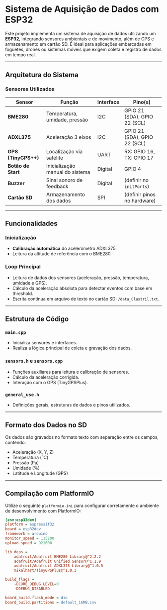 # Sistema de Aquisição de Dados com ESP32

Este projeto implementa um sistema de aquisição de dados utilizando um **ESP32**, integrando sensores ambientais e de movimento, além de GPS e armazenamento em cartão SD. É ideal para aplicações embarcadas em foguetes, drones ou sistemas móveis que exigem coleta e registro de dados em tempo real.

---

## Arquitetura do Sistema

### Sensores Utilizados

| Sensor         | Função                            | Interface | Pino(s)         |
|----------------|------------------------------------|-----------|-----------------|
| **BME280**     | Temperatura, umidade, pressão     | I2C       | GPIO 21 (SDA), GPIO 22 (SCL) |
| **ADXL375**    | Aceleração 3 eixos                | I2C       | GPIO 21 (SDA), GPIO 22 (SCL) |
| **GPS (TinyGPS++)** | Localização via satélite    | UART      | RX: GPIO 16, TX: GPIO 17     |
| **Botão de Start** | Inicialização manual do sistema | Digital   | GPIO 4           |
| **Buzzer**     | Sinal sonoro de feedback          | Digital   | (definir no `initPorts`)    |
| **Cartão SD**  | Armazenamento dos dados           | SPI       | (definir pinos no hardware) |

---

## Funcionalidades

### Inicialização
- **Calibração automática** do acelerômetro ADXL375.
- Leitura da altitude de referência com o BME280.

### Loop Principal
- Leitura de dados dos sensores (aceleração, pressão, temperatura, umidade e GPS).
- Cálculo da aceleração absoluta para detectar eventos com base em threshold.
- Escrita contínua em arquivo de texto no cartão SD: `/data_Clustril.txt`.

---

## Estrutura de Código

### `main.cpp`
- Inicializa sensores e interfaces.
- Realiza a lógica principal de coleta e gravação dos dados.

### `sensors.h` e `sensors.cpp`
- Funções auxiliares para leitura e calibração de sensores.
- Cálculo da aceleração corrigida.
- Interação com o GPS (TinyGPSPlus).

### `general_use.h`
- Definições gerais, estruturas de dados e pinos utilizados.

---

## Formato dos Dados no SD

Os dados são gravados no formato texto com separação entre os campos, contendo:

- Aceleração (X, Y, Z)
- Temperatura (°C)
- Pressão (Pa)
- Umidade (%)
- Latitude e Longitude (GPS)

---

## Compilação com PlatformIO

Utilize o seguinte `platformio.ini` para configurar corretamente o ambiente de desenvolvimento com PlatformIO:

```ini
[env:esp32dev]
platform = espressif32
board = esp32dev
framework = arduino
monitor_speed = 115200
upload_speed = 921600

lib_deps =
    adafruit/Adafruit BME280 Library@^2.2.2
    adafruit/Adafruit Unified Sensor@^1.1.9
    adafruit/Adafruit ADXL375 Library@^1.0.5
    mikalhart/TinyGPSPlus@^1.0.3

build_flags =
    -DCORE_DEBUG_LEVEL=0
    -DDEBUG_DISABLED

board_build.flash_mode = dio
board_build.partitions = default_16MB.csv
